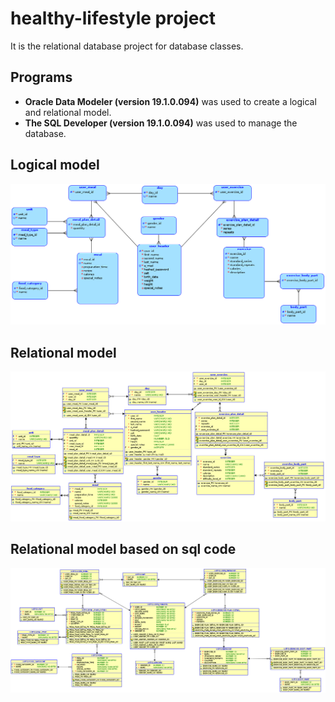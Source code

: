 # healthy-lifestyle project

It is the relational database project for database classes.

## Programs

* **Oracle Data Modeler (version 19.1.0.094)** was used to create a logical and relational model.
* **The SQL Developer (version 19.1.0.094)** was used to manage the database.

## Logical model

![Logical model](https://github.com/kingachwaleba/healthy-lifestyle/blob/main/models/logical-model.png)

## Relational model

![Relational model](https://github.com/kingachwaleba/healthy-lifestyle/blob/main/models/relational-model.png)

## Relational model based on sql code

![Relational model based on sql code](https://github.com/kingachwaleba/healthy-lifestyle/blob/main/models/created-database.png)
